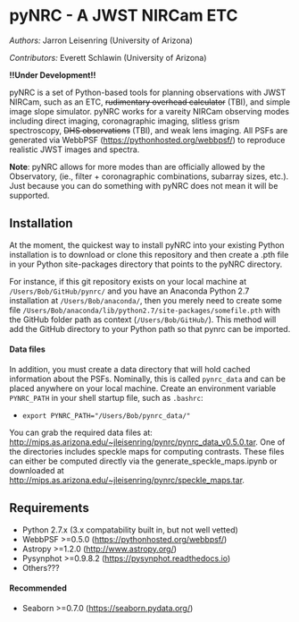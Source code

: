 pyNRC - A JWST NIRCam ETC
=========================

*Authors:* Jarron Leisenring (University of Arizona)

*Contributors:* Everett Schlawin (University of Arizona)

**!!Under Development!!**

pyNRC is a set of Python-based tools for planning observations with JWST NIRCam, 
such as an ETC, ~~rudimentary overhead calculator~~ (TBI), and simple image slope 
simulator. 
pyNRC works for a vareity NIRCam observing modes including direct imaging, 
coronagraphic imaging, slitless grism spectroscopy, ~~DHS observations~~ (TBI), 
and weak lens imaging.
All PSFs are generated via WebbPSF (https://pythonhosted.org/webbpsf/) to reproduce 
realistic JWST images and spectra.

**Note**: pyNRC allows for more modes than are officially allowed by the Observatory,
(ie., filter + coronagraphic combinations, subarray sizes, etc.). 
Just because you can do something with pyNRC does not mean it will be supported.

## Installation

At the moment, the quickest way to install pyNRC into your existing Python installation 
is to download or clone this repository and then create a .pth file in your Python 
site-packages directory that points to the pyNRC directory. 

For instance, if this git repository exists on your local machine at 
``/Users/Bob/GitHub/pynrc/`` and you have an Anaconda Python 2.7 installation at 
``/Users/Bob/anaconda/``, then you merely need to create some 
file ``/Users/Bob/anaconda/lib/python2.7/site-packages/somefile.pth`` with the GitHub 
folder path as context (``/Users/Bob/GitHub/``).
This method will add the GitHub directory to your Python path so that pynrc can be imported.

#### Data files

In addition, you must create a data directory that will hold cached information 
about the PSFs. Nominally, this is called ``pynrc_data`` and can be placed anywhere 
on your local machine. Create an environment variable ``PYNRC_PATH`` in your shell 
startup file, such as ``.bashrc``:

- ``export PYNRC_PATH="/Users/Bob/pynrc_data/"``

You can grab the required data files at: http://mips.as.arizona.edu/~jleisenring/pynrc/pynrc_data_v0.5.0.tar. One of the directories includes speckle maps for computing contrasts. These files can either be computed directly via the generate_speckle_maps.ipynb or downloaded at http://mips.as.arizona.edu/~jleisenring/pynrc/speckle_maps.tar.

## Requirements

+ Python 2.7.x (3.x compatability built in, but not well vetted)
+ WebbPSF >=0.5.0 (https://pythonhosted.org/webbpsf/)
+ Astropy >=1.2.0 (http://www.astropy.org/)
+ Pysynphot >=0.9.8.2 (https://pysynphot.readthedocs.io)
+ Others???

#### Recommended
+ Seaborn >=0.7.0 (https://seaborn.pydata.org/)
